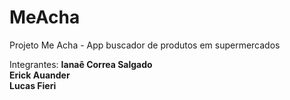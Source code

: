 # MeAcha
Projeto Me Acha - App buscador de produtos em supermercados

Integrantes: 
<b>  Ianaê Correa Salgado
<br> Erick Auander
<br> Lucas Fieri </b>
